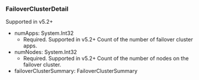 ### FailoverClusterDetail
Supported in v5.2+

- numApps: System.Int32
  - Required. Supported in v5.2+
Count of the number of failover cluster apps.
- numNodes: System.Int32
  - Required. Supported in v5.2+
Count of the number of nodes on the failover cluster.
- failoverClusterSummary: FailoverClusterSummary
